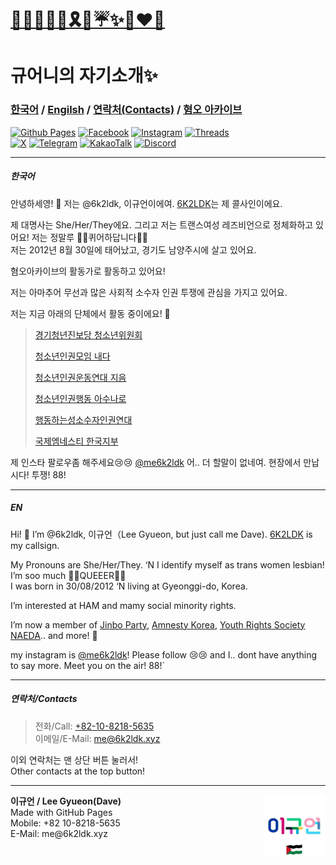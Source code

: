 <!DOCTYPE html>
<html lang="en-US">
  <head>
    <meta charset="UTF-8">
    <meta http-equiv="X-UA-Compatible" content="IE=edge">
    <meta name="viewport" content="width=device-width, initial-scale=1">

<link rel="stylesheet" href="style.css">
<link rel="preconnect" href="https://fonts.googleapis.com">
<link rel="preconnect" href="https://fonts.gstatic.com" crossorigin>
<link href="https://fonts.googleapis.com/css2?family=Gothic+A1:wght@100;200;300;400;500;600;700;800;900&display=swap" rel="stylesheet"
<meta property="og:title" content="규어니의 자기소개✨️" />
<meta property="og:locale" content="en_US" />
<meta name="description" content="이것저것 하는 퀴어공주의 사이트" />
<meta property="og:description" content="이것저것 하는 퀴어공주의 사이트" />
<link rel="canonical" href="6k2ldk.github.io/" />
<meta property="og:url" content="6k2ldk.github.io/" />
<meta property="og:site_name" content="🏳️‍⚧️🏳️‍🌈🍉🎗🌹☔️✨️👩‍❤️‍👩" />
<meta property="og:type" content="website" />
<meta name="twitter:card" content="summary" />
<meta property="twitter:title" content="규어니의 자기소개✨️" />
</head>
  <body>
    <div class="container-lg px-3 my-5 markdown-body">
<h1><a href="6k2ldk.xyz/">🏳️‍⚧️🏳️‍🌈🍉🎗🌹☔️✨️👩‍❤️‍👩</a></h1>
<h1 id="규어니의-자기소개️">규어니의 자기소개✨️</h1>
<h3 id="한국어--engilsh--연락처contacts--혐오-아카이브"><a href="https://6k2ldk.github.io/6k2ldk/#%ED%95%9C%EA%B5%AD%EC%96%B4">한국어</a> / <a href="https://6k2ldk.github.io/6k2ldk/#en">Engilsh</a> / <a href="https://6k2ldk.github.io/6k2ldk/#%EC%97%B0%EB%9D%BD%EC%B2%98contacts">연락처(Contacts)</a> / <a href="https://archive.6k2ldk.xyz">혐오 아카이브</a></h3>
<p><a href="https://github.com/6k2ldk"><img src="https://img.shields.io/badge/github%20pages-121013?style=for-the-badge&amp;logo=github&amp;logoColor=white" alt="Github Pages" /></a> <a href="https://www.facebook.com/6k2ldk"><img src="https://img.shields.io/badge/Facebook-%231877F2.svg?style=for-the-badge&amp;logo=Facebook&amp;logoColor=white" alt="Facebook" /></a> <a href="https://instagram.com/me6k2ldk"><img src="https://img.shields.io/badge/Instagram-%23E4405F.svg?style=for-the-badge&amp;logo=Instagram&amp;logoColor=white" alt="Instagram" /></a>
<a href="https://threads.net/me6k2ldk"><img src="https://img.shields.io/badge/Threads-000000?style=for-the-badge&amp;logo=Threads&amp;logoColor=white" alt="Threads" /></a> <br />
<a href="https://x.com/me6k2ldk"><img src="https://img.shields.io/badge/X-%23000000.svg?style=for-the-badge&amp;logo=X&amp;logoColor=white" alt="X" /></a> 
<a href="https://t.me/me6K2LDK"><img src="https://img.shields.io/badge/Telegram-2CA5E0?style=for-the-badge&amp;logo=telegram&amp;logoColor=white" alt="Telegram" /></a>
<a href="http://qr.kakao.com/talk/C7SU4ejg14dgMoxu.Sl4pvKHa_g-"><img src="https://img.shields.io/badge/kakaotalk-ffcd00.svg?style=for-the-badge&amp;logo=kakaotalk&amp;logoColor=000000" alt="KakaoTalk" /></a>
<a href="https://discord.com/users/835870243804676158"><img src="https://img.shields.io/badge/Discord-%235865F2.svg?style=for-the-badge&amp;logo=discord&amp;logoColor=white" alt="Discord" /></a></p>

<hr />
<h5 id="한국어">한국어</h5>
<p>안녕하세영! 👋 저는 @6k2ldk, 이규언이에여. <a href="https://qrz.com/db/6k2ldk">6K2LDK</a>는 제 콜사인이에요.</p>

<p>제 대명사는 She/Her/They에요. 그리고 저는 트랜스여성 레즈비언으로 정체화하고 있어요! 저는 정말루 🏳️‍⚧️퀴어하답니다🏳️‍🌈<br />
저는 2012년 8월 30일에 태어났고, 경기도 남양주시에 살고 있어요.</p>

<p>혐오아카이브의 활동가로 활동하고 있어요!</p>

<p>저는 아마추어 무선과 많은 사회적 소수자 인권 투쟁에 관심을 가지고 있어요.</p>

<p>저는 지금 아래의 단체에서 활동 중이에요! 🚩</p>
<blockquote>
  <p><a href="https://jinboparty.com">경기청년진보당 청소년위원회</a></p>

  <p><a href="https://crsnaeda.kr">청소년인권모임 내다</a></p>

  <p><a href="https://yhrjieum.kr">청소년인권운동연대 지음</a></p>

  <p><a href="https://asunaro.or.kr">청소년인권행동 아수나로</a></p>

  <p><a href="https://lgbtpride.or.kr">행동하는성소수자인권연대</a></p>

  <p><a href="https://amnesty.or.kr">국제엠네스티 한국지부</a></p>
</blockquote>

<p>제 인스타 팔로우좀 해주세요😢😢 <a href="https://instagram.com/me6k2ldk">@me6k2ldk</a>
어.. 더 할말이 없네여. 현장에서 만납시다! 투쟁! 88!</p>

<hr />

<h5 id="en">EN</h5>
<p>Hi! 👋 I’m @6k2ldk, 이규언（Lee Gyueon, but just call me Dave). <a href="https://qrz.com/db/6k2ldk">6K2LDK</a> is my callsign.</p>

<p>My Pronouns are She/Her/They. ‘N I identify myself as trans women lesbian! I’m soo much 🏳️‍⚧️QUEEER🏳️‍🌈<br />
I was born in 30/08/2012 ‘N living at Gyeonggi-do, Korea.</p>

<p>I’m interested at HAM and mamy social minority rights.</p>

<p>I’m now a member of <a href="https://jinboparty.com">Jinbo Party</a>, <a href="https://amnesty.or.kr">Amnesty Korea</a>, <a href="https://crsnaeda.kr">Youth Rights Society NAEDA</a>.. and more! 🚩</p>

<p>my instagram is <a href="https&quot;//instagram.com/me6k2ldk">@me6k2ldk</a>! Please follow 😢😢
and I.. dont have anything to say more. Meet you on the air! 88!`</p>

<hr />
<h5 id="연락처contacts">연락처/Contacts</h5>
<blockquote>
  <p>전화/Call: <a href="tel:+821082185635">+82-10-8218-5635</a><br />
이메일/E-Mail: <a href="mailto:me@6k2ldk.xyz">me@6k2ldk.xyz</a></p>
</blockquote>

<p>이외 연락처는 맨 상단 버튼 눌러서!<br />
Other contacts at the top button!</p>

<hr />
<div> 
  <div style="float: right">
    <img src="assets/images/프로필사진.jpg" width="100" height="100" />
  </div>
<div>
    <b>이규언 / Lee Gyueon(Dave)</b><br />Made with GitHub Pages<br />Mobile: +82 10-8218-5635<br />E-Mail: me@6k2ldk.xyz
  </div>
</div>

  </body>
</html>
